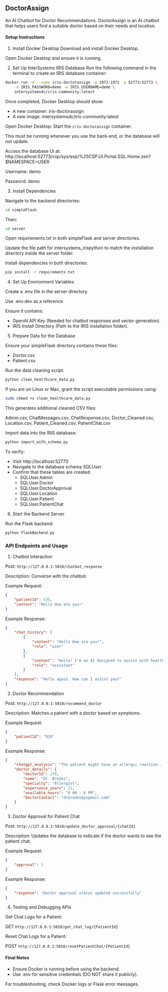 ## DoctorAssign
An AI Chatbot for Doctor Recommendations.
DoctorAssign is an AI chatbot that helps users find a suitable doctor based on their needs and location.

#### Setup Instructions
1. Install Docker Desktop
Download and install Docker Desktop.

Open Docker Desktop and ensure it is running.

2. Set Up InterSystems IRIS Database
Run the following command in the terminal to create an IRIS database container:

```sh
docker run -d --name iris-doctorassign -p 1972:1972 -p 52773:52773 \
    -e IRIS_PASSWORD=demo -e IRIS_USERNAME=demo \
    intersystemsdc/iris-community:latest
```

Once completed, Docker Desktop should show:
- A new container: iris-doctorassign
- A new image: intersystemsdc/iris-community:latest

Open Docker Desktop:
Start the `iris-doctorassign` container.

This must be running whenever you use the back-end, or the database will not update.

Access the database UI at:
http://localhost:52773/csp/sys/exp/%25CSP.UI.Portal.SQL.Home.zen?$NAMESPACE=USER

Username: demo

Password: demo

3. Install Dependencies

Navigate to the backend directories:

```sh
cd simpleFlask
```

Then:
```sh
cd server
```

Open requirements.txt in both simpleFlask and server directories.

Update the file path for intersystems_irispython to match the installation directory inside the server folder.

Install dependencies in both directories:
```sh
pip install -r requirements.txt
```

4. Set Up Environment Variables

Create a .env file in the server directory.

Use .env.dev as a reference.

Ensure it contains:
- OpenAI API Key (Needed for chatbot responses and vector generation).
- IRIS Install Directory (Path to the IRIS installation folder).

5. Prepare Data for the Database

Ensure your simpleFlask directory contains these files:
- Doctor.csv
- Patient.csv

Run the data cleaning script:
```sh
python clean_healthcare_data.py
```

If you are on Linux or Mac, grant the script executable permissions using:
```sh
sudo chmod +x clean_healthcare_data.py
```

This generates additional cleaned CSV files:

Admin.csv, ChatMessages.csv, ChatResponse.csv, Doctor_Cleaned.csv,
Location.csv, Patient_Cleaned.csv, PatientChat.csv

Import data into the IRIS database:

``` py 
python import_with_schema.py
```

To verify:
- Visit http://localhost:52773
- Navigate to the database schema SQLUser
- Confirm that these tables are created:
    - SQLUser.Admin
    - SQLUser.Doctor
    - SQLUser.DoctorApproval
    - SQLUser.Location
    - SQLUser.Patient
    - SQLUser.PatientChat

6. Start the Backend Server

Run the Flask backend:

```py
python flaskBackend.py
```

### API Endpoints and Usage
1. Chatbot Interaction

Post: `http://127.0.0.1:5010/chatbot_response`

Description: Converse with the chatbot.

Example Request:
```json
{
    "patientId": 535,
    "content": "Hello How are you!"
}
```

Example Response:
```json
{
    "chat_history": [
        {
            "content": "Hello How are you!",
            "role": "user"
        },
        {
            "content": "Hello! I'm an AI designed to assist with healthcare. How can I help you today?",
            "role": "assistant"
        }
    ],
    "response": "Hello again. How can I assist you?"
}
```

2. Doctor Recommendation

Post: `http://127.0.0.1:5010/recommend_doctor`

Description: Matches a patient with a doctor based on symptoms.

Example Request:

```json
{
    "patientId": "919"
}
```

Example Response:

```json
{
    "chatgpt_analysis": "The patient might have an allergic reaction...",
    "doctor_details": {
        "doctorId": 270,
        "name": "Dr. Brooks",
        "specialty": "Allergist",
        "experience_years": 21,
        "available_hours": "8 AM - 6 PM",
        "DoctorContact": "drbrooks@yopmail.com"
    }
}
```

3. Doctor Approval for Patient Chat

Post: `http://127.0.0.1:5010/update_doctor_approval/{chatId}`

Description: Updates the database to indicate if the doctor wants to see the patient chat.

Example Request:
```json
{
    "approval": 1
}
```

Example Response:
```json
{
    "response": "Doctor approval status updated successfully"
}
```

4. Testing and Debugging APIs

Get Chat Logs for a Patient:

GET `http://127.0.0.1:5010/get_chat_log/{PatientId}`

Reset Chat Logs for a Patient:

POST `http://127.0.0.1:5010/resetPatientChat/{PatientId}`

#### Final Notes
- Ensure Docker is running before using the backend.
- Use .env for sensitive credentials (DO NOT share it publicly).

For troubleshooting, check Docker logs or Flask error messages.
